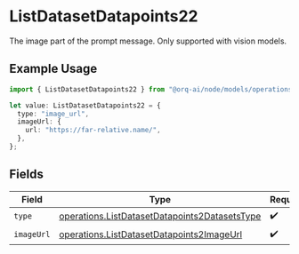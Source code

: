 # ListDatasetDatapoints22

The image part of the prompt message. Only supported with vision models.

## Example Usage

```typescript
import { ListDatasetDatapoints22 } from "@orq-ai/node/models/operations";

let value: ListDatasetDatapoints22 = {
  type: "image_url",
  imageUrl: {
    url: "https://far-relative.name/",
  },
};
```

## Fields

| Field                                                                                                          | Type                                                                                                           | Required                                                                                                       | Description                                                                                                    |
| -------------------------------------------------------------------------------------------------------------- | -------------------------------------------------------------------------------------------------------------- | -------------------------------------------------------------------------------------------------------------- | -------------------------------------------------------------------------------------------------------------- |
| `type`                                                                                                         | [operations.ListDatasetDatapoints2DatasetsType](../../models/operations/listdatasetdatapoints2datasetstype.md) | :heavy_check_mark:                                                                                             | N/A                                                                                                            |
| `imageUrl`                                                                                                     | [operations.ListDatasetDatapoints2ImageUrl](../../models/operations/listdatasetdatapoints2imageurl.md)         | :heavy_check_mark:                                                                                             | N/A                                                                                                            |